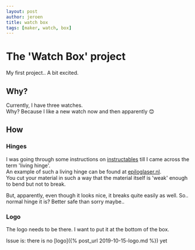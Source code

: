 ```yaml
---
layout: post
author: jeroen
title: watch box
tags: [maker, watch, box]
---
```


# The 'Watch Box' project
My first project..
A bit excited.

## Why?
Currently, I have three watches.  
Why? Because I like a new watch now and then apparently :blush:

## How
### Hinges
I was going through some instructions on [instructables](https://www.instructables.com/) till I came across the term 'living hinge'.  
An example of such a living hinge can be found at [epiloglaser.nl](https://www.epiloglaser.nl/middelen/sample-club/living-hinge-lasersnijden.htm).  
You cut your material in such a way that the material itself is 'weak' enough to bend but not to break.

But, apparently, even though it looks nice, it breaks quite easily as well.  So.. normal hinge it is?  Better safe than sorry maybe..

### Logo
The logo needs to be there.
I want to put it at the bottom of the box.

Issue is: there is no [logo]({% post_url 2019-10-15-logo.md %}) yet
